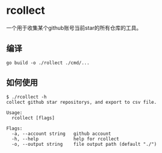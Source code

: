 # rcollect

一个用于收集某个github账号当前star的所有仓库的工具。

## 编译

```shell
go build -o ./rollect ./cmd/...
```

## 如何使用

```shell
$ ./rcollect -h
collect github star repositorys, and export to csv file.

Usage:
  rcollect [flags]

Flags:
  -a, --account string   github account
  -h, --help             help for rcollect
  -o, --output string    file output path (default "./")
```
